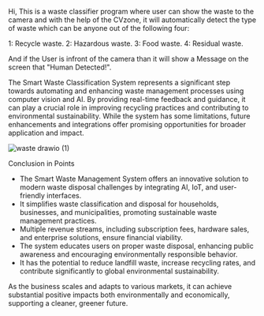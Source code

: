 Hi, This is a waste classifier program where user can show the waste to the camera and with the help of the CVzone, it will automatically detect the type of waste which can be anyone out of the following four: 

1: Recycle waste.
2: Hazardous waste.
3: Food waste. 
4: Residual waste.

And if the User is infront of the camera than it will show a Message on the screen that "Human Detected!".




The Smart Waste Classification System represents a significant step towards automating and enhancing waste management processes using computer vision and AI. By providing real-time feedback and guidance, it can play a crucial role in improving recycling practices and contributing to environmental sustainability. While the system has some limitations, future enhancements and integrations offer promising opportunities for broader application and impact.


![waste drawio (1)](https://github.com/user-attachments/assets/e11328f2-9d9d-46a7-b90e-acc6d83ad576)







Conclusion in Points
- The Smart Waste Management System offers an innovative solution to modern waste disposal challenges by integrating AI, IoT, and user-friendly interfaces.
- It simplifies waste classification and disposal for households, businesses, and municipalities, promoting sustainable waste management practices.
- Multiple revenue streams, including subscription fees, hardware sales, and enterprise solutions, ensure financial viability.
- The system educates users on proper waste disposal, enhancing public awareness and encouraging environmentally responsible behavior.
- It has the potential to reduce landfill waste, increase recycling rates, and contribute significantly to global environmental sustainability.

As the business scales and adapts to various markets, it can achieve substantial positive impacts both environmentally and economically, supporting a cleaner, greener future.
